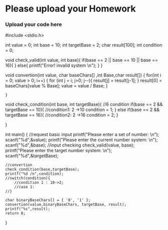 # Please upload your Homework

### Upload your code here
#include <stdio.h>

int value = 0;
int base = 10;
int targetBase = 2;
char result[100];
int condition = 0;

void check_valid(int value, int base){
	if(base == 2 || base == 10 || base == 16){
	}
	else{
		printf("Error! invalid system \n");
	}
}



void convertion(int value, char baseChars[] ,int Base,char result[])
    {
		for(int i = 0; value > 0; i++)
        {
			for (int j = i; j>0; j--){
				result[j] = result[j-1]; 
			}
			result[0] =  baseChars[value % Base];
            value = value / Base;
        } 
		
    }
void check_condition(int base, int targetBase){
	//6 condition
	if(base == 2 && targetBase == 10){   //condition1: 2 ->10 
		condition = 1;
	}
	else if(base == 2 && targetBase == 16){   //condition2: 2 ->16 
		condition = 2;
	}
	
}


int main() {
	//request basic input
	printf("Please enter a set of number: \n");
	scanf("%d",&value);
	printf("Please enter the current number system: \n");
	scanf("%d",&base);
	//input checking
	check_valid(value, base);	
	printf("Please enter the target number system: \n");
	scanf("%d",&targetBase);

	//convertion
	check_condition(base,targetBase);
	printf("%d /n",condition);
	//switch(condition){
		//condition 1 : 10->2;
		//case 1:
	//}
	
	char binaryBaseChars[] = { '0', '1' };
	convertion(value,binaryBaseChars, targetBase, result);
	printf("%s",result);
    return 0;
}
